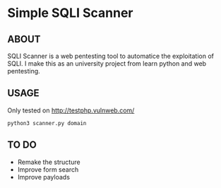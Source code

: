 # Simple SQLI Scanner
## ABOUT
SQLI Scanner is a web pentesting tool to automatice the exploitation of SQLI.
I make this as an university project from learn python and web pentesting.

## USAGE

Only tested on http://testphp.vulnweb.com/

```
python3 scanner.py domain
```

## TO DO

- Remake the structure
- Improve form search
- Improve payloads
